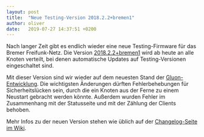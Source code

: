 ```yaml
---
layout: post
title:  "Neue Testing-Version 2018.2.2+bremen1"
author: oliver
date:   2019-07-27 14:37:51 +0200
---
```


Nach langer Zeit gibt es endlich wieder eine neue Testing-Firmware für das Bremer Freifunk-Netz. Die Version [2018.2.2+bremen1](https://downloads.bremen.freifunk.net/firmware/all/2018.2.2+bremen1/) wird ab heute an alle Knoten verteilt, bei denen automatische Updates auf Testing-Versionen eingeschaltet sind.

Mit dieser Version sind wir wieder auf dem neuesten Stand der [Gluon-Entwicklung](https://gluon.readthedocs.io/en/v2018.2.x/). Die wichtigsten Änderungen dürften Fehlerbehebungen für Sicherheitslücken sein, durch die ein Knoten aus der Ferne zu einem Neustart gebracht werden könnte. Außerdem wurden Fehler im Zusammenhang mit der Statusseite und mit der Zählung der Clients behoben.

Mehr Infos zu der neuen Version stehen wie üblich auf der [Changelog-Seite im Wiki](https://wiki.bremen.freifunk.net/Firmware/Changelog#freifunk-bremen-versionen_2018-2-2-bremen1).
